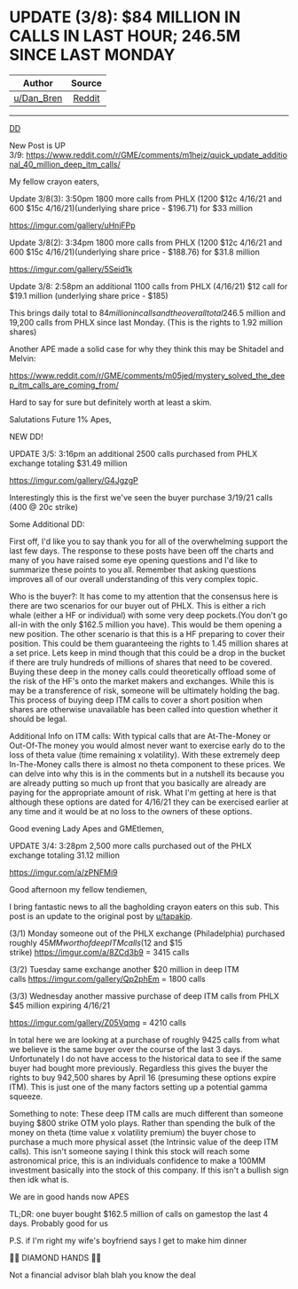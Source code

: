UPDATE (3/8): $84 MILLION IN CALLS IN LAST HOUR; 246.5M SINCE LAST MONDAY
=========================================================================

| Author       | Source       | 
| :-------------: |:-------------:|
|  [u/Dan_Bren](https://www.reddit.com/user/Dan_Bren/) | [Reddit](https://www.reddit.com/r/GME/comments/m0pvlc/update_38_84_million_in_calls_in_last_hour_2465m/) | 

---


[DD](https://www.reddit.com/r/GME/search?q=flair_name%3A%22DD%22&restrict_sr=1)

New Post is UP 3/9: <https://www.reddit.com/r/GME/comments/m1hejz/quick_update_additional_40_million_deep_itm_calls/>

My fellow crayon eaters,

Update 3/8(3): 3:50pm 1800 more calls from PHLX (1200 $12c 4/16/21 and 600 $15c 4/16/21)(underlying share price - $196.71) for $33 million

<https://imgur.com/gallery/uHnjFPp>

Update 3/8(2): 3:34pm 1800 more calls from PHLX (1200 $12c 4/16/21 and 600 $15c 4/16/21)(underlying share price - $188.76) for $31.8 million

<https://imgur.com/gallery/5Seid1k>

Update 3/8: 2:58pm an additional 1100 calls from PHLX (4/16/21) $12 call for $19.1 million (underlying share price - $185)

This brings daily total to $84 million in calls and the overall total $246.5 million and 19,200 calls from PHLX since last Monday. (This is the rights to 1.92 million shares)

Another APE made a solid case for why they think this may be Shitadel and Melvin:

<https://www.reddit.com/r/GME/comments/m05jed/mystery_solved_the_deep_itm_calls_are_coming_from/>

Hard to say for sure but definitely worth at least a skim.

Salutations Future 1% Apes,

NEW DD!

UPDATE 3/5: 3:16pm an additional 2500 calls purchased from PHLX exchange totaling $31.49 million

<https://imgur.com/gallery/G4JgzgP>

Interestingly this is the first we've seen the buyer purchase 3/19/21 calls (400 @ 20c strike)

Some Additional DD:

First off, I'd like you to say thank you for all of the overwhelming support the last few days. The response to these posts have been off the charts and many of you have raised some eye opening questions and I'd like to summarize these points to you all. Remember that asking questions improves all of our overall understanding of this very complex topic.

Who is the buyer?: It has come to my attention that the consensus here is there are two scenarios for our buyer out of PHLX. This is either a rich whale (either a HF or individual) with some very deep pockets.(You don't go all-in with the only $162.5 million you have). This would be them opening a new position. The other scenario is that this is a HF preparing to cover their position. This could be them guaranteeing the rights to 1.45 million shares at a set price. Lets keep in mind though that this could be a drop in the bucket if there are truly hundreds of millions of shares that need to be covered. Buying these deep in the money calls could theoretically offload some of the risk of the HF's onto the market makers and exchanges. While this is may be a transference of risk, someone will be ultimately holding the bag. This process of buying deep ITM calls to cover a short position when shares are otherwise unavailable has been called into question whether it should be legal.

Additional Info on ITM calls: With typical calls that are At-The-Money or Out-Of-The money you would almost never want to exercise early do to the loss of theta value (time remaining x volatility). With these extremely deep In-The-Money calls there is almost no theta component to these prices. We can delve into why this is in the comments but in a nutshell its because you are already putting so much up front that you basically are already are paying for the appropriate amount of risk. What I'm getting at here is that although these options are dated for 4/16/21 they can be exercised earlier at any time and it would be at no loss to the owners of these options.

Good evening Lady Apes and GMEtlemen,

UPDATE 3/4: 3:28pm 2,500 more calls purchased out of the PHLX exchange totaling 31.12 million

<https://imgur.com/a/zPNFMi9>

Good afternoon my fellow tendiemen,

I bring fantastic news to all the bagholding crayon eaters on this sub. This post is an update to the original post by [u/tapakip](https://www.reddit.com/u/tapakip/).

(3/1) Monday someone out of the PHLX exchange (Philadelphia) purchased roughly $45MM worth of deep ITM calls ($12 and $15 strike) <https://imgur.com/a/8ZCd3b9> = 3415 calls

(3/2) Tuesday same exchange another $20 million in deep ITM calls <https://imgur.com/gallery/Qp2phEm> = 1800 calls

(3/3) Wednesday another massive purchase of deep ITM calls from PHLX $45 million expiring 4/16/21

<https://imgur.com/gallery/Z05Vqmg> = 4210 calls

In total here we are looking at a purchase of roughly 9425 calls from what we believe is the same buyer over the course of the last 3 days. Unfortunately I do not have access to the historical data to see if the same buyer had bought more previously. Regardless this gives the buyer the rights to buy 942,500 shares by April 16 (presuming these options expire ITM). This is just one of the many factors setting up a potential gamma squeeze.

Something to note: These deep ITM calls are much different than someone buying $800 strike OTM yolo plays. Rather than spending the bulk of the money on theta (time value x volatility premium) the buyer chose to purchase a much more physical asset (the Intrinsic value of the deep ITM calls). This isn't someone saying I think this stock will reach some astronomical price, this is an individuals confidence to make a 100MM investment basically into the stock of this company. If this isn't a bullish sign then idk what is.

We are in good hands now APES

TL;DR: one buyer bought $162.5 million of calls on gamestop the last 4 days. Probably good for us

P.S. if I'm right my wife's boyfriend says I get to make him dinner

🙌💎 DIAMOND HANDS 🙌💎

Not a financial advisor blah blah you know the deal
